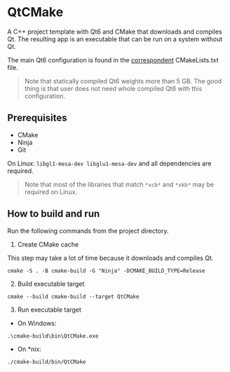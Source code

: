 # QtCMake
A C++ project template with Qt6 and CMake that downloads and compiles Qt.
The resulting app is an executable that can be run on a system without Qt.

The main Qt6 configuration is found in the [correspondent](lib/qt/CMakeLists.txt) CMakeLists.txt file.

> Note that statically compiled Qt6 weights more than 5 GB.
> The good thing is that user does not need whole compiled Qt6 with this configuration.

## Prerequisites

* CMake
* Ninja
* Git

On Linux: `libgl1-mesa-dev libglu1-mesa-dev` and all dependencies are required.
> Note that most of the libraries that match `*xcb*` and `*xkb*` may be required on Linux.

## How to build and run

Run the following commands from the project directory.

1. Create CMake cache

This step may take a lot of time because it downloads and compiles Qt.

```shell
cmake -S . -B cmake-build -G "Ninja" -DCMAKE_BUILD_TYPE=Release
```

2. Build executable target

```shell
cmake --build cmake-build --target QtCMake
```

3. Run executable target

* On Windows:

```shell
.\cmake-build\bin\QtCMake.exe
```

* On *nix:

```shell
./cmake-build/bin/QtCMake
```
